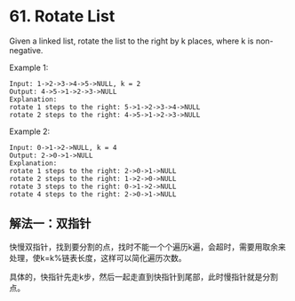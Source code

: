 # 61. Rotate List
Given a linked list, rotate the list to the right by k places, where k is non-negative.

Example 1:
```
Input: 1->2->3->4->5->NULL, k = 2
Output: 4->5->1->2->3->NULL
Explanation:
rotate 1 steps to the right: 5->1->2->3->4->NULL
rotate 2 steps to the right: 4->5->1->2->3->NULL
```
Example 2:
```
Input: 0->1->2->NULL, k = 4
Output: 2->0->1->NULL
Explanation:
rotate 1 steps to the right: 2->0->1->NULL
rotate 2 steps to the right: 1->2->0->NULL
rotate 3 steps to the right: 0->1->2->NULL
rotate 4 steps to the right: 2->0->1->NULL
```
## 解法一：双指针

快慢双指针，找到要分割的点，找时不能一个个遍历k遍，会超时，需要用取余来处理，使k=k%链表长度，这样可以简化遍历次数。

具体的，快指针先走k步，然后一起走直到快指针到尾部，此时慢指针就是分割点。